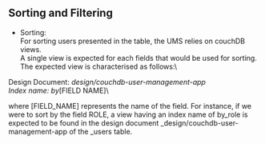 Sorting and Filtering
---------------------



* Sorting:\
For sorting users presented in the table, the UMS relies on couchDB views.\
A single view is expected for each fields that would be used for sorting.\
The expected view is characterised as follows:\

Design Document: _design/couchdb-user-management-app\
Index name: by_[FIELD NAME]\

where [FIELD_NAME] represents the name of the field.
For instance, if we were to sort by the field ROLE, a view having an index name of 
by_role is expected to be found in the design document _design/couchdb-user-management-app of the 
_users table.



